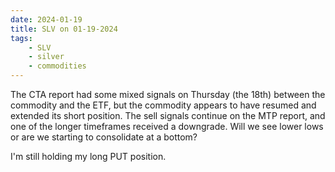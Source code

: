 ```yaml
---
date: 2024-01-19
title: SLV on 01-19-2024
tags: 
    - SLV
    - silver
    - commodities
---
```

<div class="post">
<snapshot-grid 
    :reports="['2024/01/17/CTA/silver', '2024/01/18/CTA/silver', '2024/01/18/CTA/SLV', '2024/01/19/CTA/silver', '2024/01/19/MTP/SLV']"
    chart="2024/01/19/Chart/SLV"
/>
<p>
The CTA report had some mixed signals on Thursday (the 18th) between the commodity and the ETF,
but the commodity appears to have resumed and extended its short position.
The sell signals continue on the MTP report,
and one of the longer timeframes received a downgrade.
Will we see lower lows or are we starting to consolidate at a bottom?
</p>
<p>
I'm still holding my long PUT position.
</p>
</div>